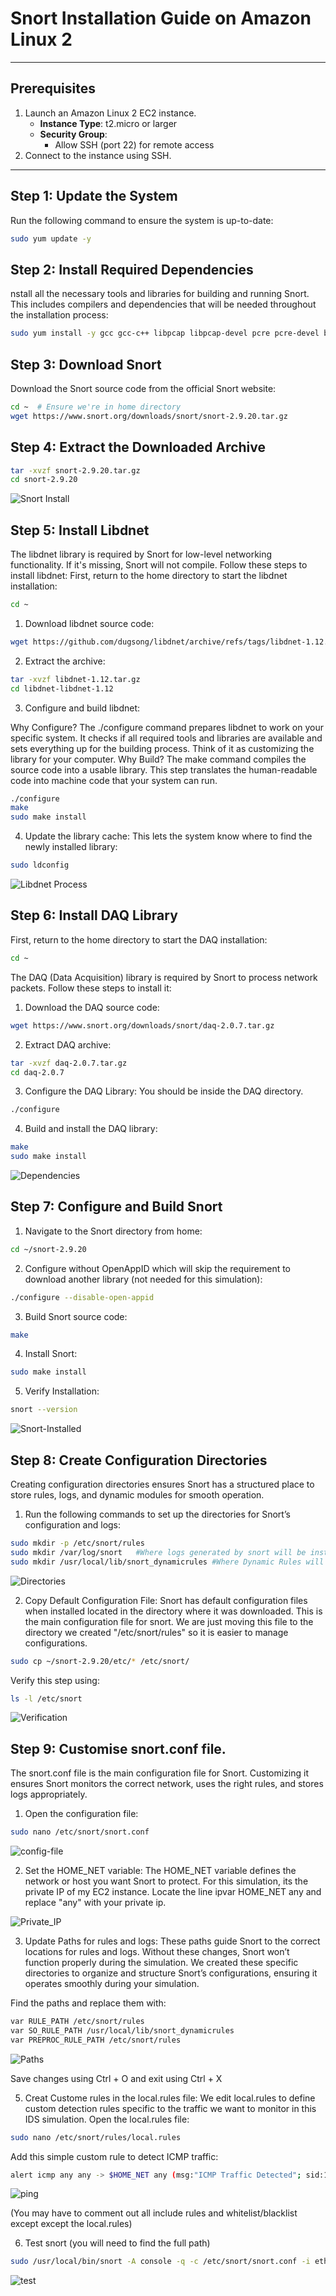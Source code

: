 # Snort Installation Guide on Amazon Linux 2
---

## Prerequisites
1. Launch an Amazon Linux 2 EC2 instance.
   - **Instance Type**: t2.micro or larger
   - **Security Group**:
     - Allow SSH (port 22) for remote access
2. Connect to the instance using SSH.

--- 

## Step 1: Update the System
Run the following command to ensure the system is up-to-date:
```bash
sudo yum update -y
```

## Step 2: Install Required Dependencies
nstall all the necessary tools and libraries for building and running Snort. This includes compilers and dependencies that will be needed throughout the installation process:
```bash
sudo yum install -y gcc gcc-c++ libpcap libpcap-devel pcre pcre-devel bison flex zlib zlib-devel make wget
```

## Step 3: Download Snort
Download the Snort source code from the official Snort website:
```bash
cd ~  # Ensure we're in home directory
wget https://www.snort.org/downloads/snort/snort-2.9.20.tar.gz
```

## Step 4: Extract the Downloaded Archive
```bash 
tar -xvzf snort-2.9.20.tar.gz
cd snort-2.9.20
``` 
![Snort Install](../screenshots/snort-install.png)

## Step 5: Install Libdnet
The libdnet library is required by Snort for low-level networking functionality. If it's missing, Snort will not compile. Follow these steps to install libdnet:
First, return to the home directory to start the libdnet installation:
```bash
cd ~
```
1. Download libdnet source code:
```bash 
wget https://github.com/dugsong/libdnet/archive/refs/tags/libdnet-1.12.tar.gz -O libdnet-1.12.tar.gz
```
2. Extract the archive:
```bash
tar -xvzf libdnet-1.12.tar.gz
cd libdnet-libdnet-1.12
```
3. Configure and build libdnet:

Why Configure?
The ./configure command prepares libdnet to work on your specific system. It checks if all required tools and libraries are available and sets everything up for the building process. Think of it as customizing the library for your computer.
Why Build?
The make command compiles the source code into a usable library. This step translates the human-readable code into machine code that your system can run.
```bash
./configure
make
sudo make install
```
4. Update the library cache: This lets the system know where to find the newly installed library:
```bash
sudo ldconfig
```
![Libdnet Process](../screenshots/Screenshot%202025-01-17%20at%2021.23.56.png)


## Step 6: Install DAQ Library
First, return to the home directory to start the DAQ installation:
```bash
cd ~
``` 
The DAQ (Data Acquisition) library is required by Snort to process network packets. Follow these steps to install it:

1. Download the DAQ source code:
```bash 
wget https://www.snort.org/downloads/snort/daq-2.0.7.tar.gz
```
2. Extract DAQ archive:
```bash
tar -xvzf daq-2.0.7.tar.gz
cd daq-2.0.7
```
3. Configure the DAQ Library:
You should be inside the DAQ directory.
```bash
./configure
``` 
4. Build and install the DAQ library:
```bash
make
sudo make install
``` 
![Dependencies](../screenshots/Dependencies.png)

## Step 7: Configure and Build Snort
1. Navigate to the Snort directory from home:
```bash 
cd ~/snort-2.9.20
```
2. Configure without OpenAppID which will skip the requirement to download another library (not needed for this simulation):
```bash
./configure --disable-open-appid
```
3. Build Snort source code:
```bash
make
```
4. Install Snort: 
```bash
sudo make install
```
5. Verify Installation: 
```bash
snort --version
``` 
![Snort-Installed](/screenshots/snort-installed.png)

## Step 8: Create Configuration  Directories 
Creating configuration directories ensures Snort has a structured place to store rules, logs, and dynamic modules for smooth operation.

1. Run the following commands to set up the directories for Snort’s configuration and logs:
```bash 
sudo mkdir -p /etc/snort/rules  
sudo mkdir /var/log/snort   #Where logs generated by snort will be installed
sudo mkdir /usr/local/lib/snort_dynamicrules #Where Dynamic Rules will be installed (helps detect certain types of traffic)
``` 
![Directories](/screenshots/snort-directories.png)

2. Copy Default Configuration File:
Snort has default configuration files when installed located in the directory where it was downloaded.
This is the main configuration file for snort. We are just moving this file to the directory we created "/etc/snort/rules" so it is easier to manage configurations. 
```bash 
sudo cp ~/snort-2.9.20/etc/* /etc/snort/
```
Verify this step using:
```bash 
ls -l /etc/snort
```
![Verification](/screenshots/main-directory.png)

## Step 9: Customise snort.conf file. 
The snort.conf file is the main configuration file for Snort. Customizing it ensures Snort monitors the correct network, uses the right rules, and stores logs appropriately.

1. Open the configuration file: 
```bash
sudo nano /etc/snort/snort.conf
```
![config-file](/screenshots/config.png)

2. Set the HOME_NET variable:
The HOME_NET variable defines the network or host you want Snort to protect. For this simulation, its the private IP of my EC2 instance. 
Locate the line ipvar HOME_NET any and replace "any" with your private ip. 

![Private_IP](/screenshots/Private_IP.png)

3. Update Paths for rules and logs:
These paths guide Snort to the correct locations for rules and logs. Without these changes, Snort won’t function properly during the simulation. We created these specific directories to organize and structure Snort’s configurations, ensuring it operates smoothly during your simulation.

Find the paths and replace them with: 
```bash
var RULE_PATH /etc/snort/rules
var SO_RULE_PATH /usr/local/lib/snort_dynamicrules
var PREPROC_RULE_PATH /etc/snort/rules

```
![Paths](/screenshots/paths.png)

Save changes using Ctrl + O and exit using Ctrl + X

5. Creat Custome rules in the local.rules file: 
We edit local.rules to define custom detection rules specific to the traffic we want to monitor in this IDS simulation.
Open the local.rules file: 
```bash 
sudo nano /etc/snort/rules/local.rules
```
Add this simple custom rule to detect ICMP traffic:
```bash 
alert icmp any any -> $HOME_NET any (msg:"ICMP Traffic Detected"; sid:1000001; rev:1;)
``` 
![ping](/screenshots/rules-config1.png)

(You may have to comment out all include rules and whitelist/blacklist except except the local.rules)
 
6. Test snort (you will need to find the full path)
```bash
sudo /usr/local/bin/snort -A console -q -c /etc/snort/snort.conf -i eth0
```
![test](/screenshots/test-snort-config.png)
